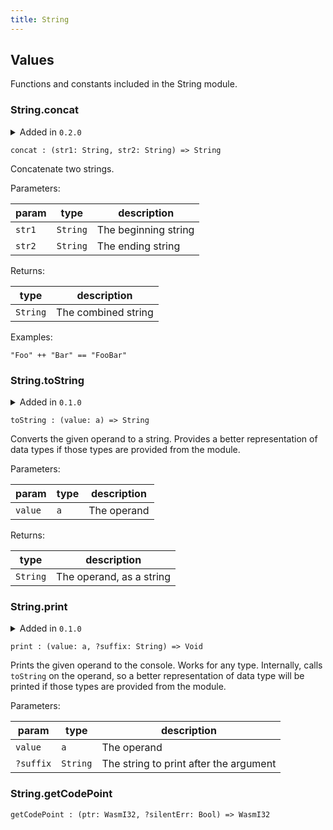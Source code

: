 ```yaml
---
title: String
---
```


## Values

Functions and constants included in the String module.

### String.**concat**

<details disabled>
<summary tabindex="-1">Added in <code>0.2.0</code></summary>
No other changes yet.
</details>

```grain
concat : (str1: String, str2: String) => String
```

Concatenate two strings.

Parameters:

|param|type|description|
|-----|----|-----------|
|`str1`|`String`|The beginning string|
|`str2`|`String`|The ending string|

Returns:

|type|description|
|----|-----------|
|`String`|The combined string|

Examples:

```grain
"Foo" ++ "Bar" == "FooBar"
```

### String.**toString**

<details disabled>
<summary tabindex="-1">Added in <code>0.1.0</code></summary>
No other changes yet.
</details>

```grain
toString : (value: a) => String
```

Converts the given operand to a string.
Provides a better representation of data types if those types are provided from the module.

Parameters:

|param|type|description|
|-----|----|-----------|
|`value`|`a`|The operand|

Returns:

|type|description|
|----|-----------|
|`String`|The operand, as a string|

### String.**print**

<details>
<summary>Added in <code>0.1.0</code></summary>
<table>
<thead>
<tr><th>version</th><th>changes</th></tr>
</thead>
<tbody>
<tr><td><code>0.6.0</code></td><td>Added support for custom suffixes</td></tr>
</tbody>
</table>
</details>

```grain
print : (value: a, ?suffix: String) => Void
```

Prints the given operand to the console. Works for any type. Internally, calls `toString`
on the operand, so a better representation of data type will be printed if those types
are provided from the module.

Parameters:

|param|type|description|
|-----|----|-----------|
|`value`|`a`|The operand|
|`?suffix`|`String`|The string to print after the argument|

### String.**getCodePoint**

```grain
getCodePoint : (ptr: WasmI32, ?silentErr: Bool) => WasmI32
```

